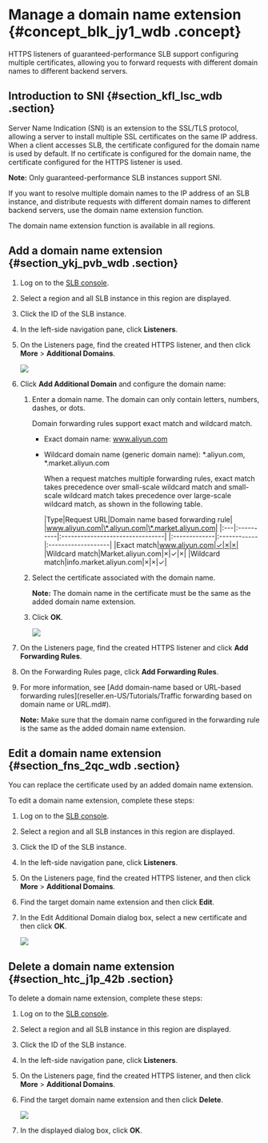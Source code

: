# Manage a domain name extension {#concept_blk_jy1_wdb .concept}

HTTPS listeners of guaranteed-performance SLB support configuring multiple certificates, allowing you to forward requests with different domain names to different backend servers.

## Introduction to SNI {#section_kfl_lsc_wdb .section}

Server Name Indication \(SNI\) is an extension to the SSL/TLS protocol, allowing a server to install multiple SSL certificates on the same IP address. When a client accesses SLB, the certificate configured for the domain name is used by default. If no certificate is configured for the domain name, the certificate configured for the HTTPS listener is used.

**Note:** Only guaranteed-performance SLB instances support SNI.

If you want to resolve multiple domain names to the IP address of an SLB instance, and distribute requests with different domain names to different backend servers, use the domain name extension function.

The domain name extension function is available in all regions.

## Add a domain name extension {#section_ykj_pvb_wdb .section}

1.  Log on to the [SLB console](https://partners-intl.aliyun.com/login-required#/slb).
2.  Select a region and all SLB instance in this region are displayed.
3.  Click the ID of the SLB instance.
4.  In the left-side navigation pane, click **Listeners**.
5.  On the Listeners page, find the created HTTPS listener, and then click **More** \> **Additional Domains**.

    ![](http://static-aliyun-doc.oss-cn-hangzhou.aliyuncs.com/assets/img/15661/15421809857466_en-US.png)

6.  Click **Add Additional Domain** and configure the domain name:
    1.  Enter a domain name. The domain can only contain letters, numbers, dashes, or dots.

        Domain forwarding rules support exact match and wildcard match.

        -   Exact domain name: www.aliyun.com
        -   Wildcard domain name \(generic domain name\): \*.aliyun.com, \*.market.aliyun.com

            When a request matches multiple forwarding rules, exact match takes precedence over small-scale wildcard match and small-scale wildcard match takes precedence over large-scale wildcard match, as shown in the following table.

            |Type|Request URL|Domain name based forwarding rule|
|www.aliyun.com|\*.aliyun.com|\*.market.aliyun.com|
            |:---|:----------|:--------------------------------|
            |:-------------|:------------|:-------------------|
            |Exact match|www.aliyun.com|✓|×|×|
            |Wildcard match|Market.aliyun.com|×|✓|×|
            |Wildcard match|info.market.aliyun.com|×|×|✓|

    2.  Select the certificate associated with the domain name.

        **Note:** The domain name in the certificate must be the same as the added domain name extension.

    3.  Click **OK**.

        ![](http://static-aliyun-doc.oss-cn-hangzhou.aliyuncs.com/assets/img/15661/15421809857467_en-US.png)

7.  On the Listeners page, find the created HTTPS listener and click **Add Forwarding Rules**.
8.  On the Forwarding Rules page, click **Add Forwarding Rules**.
9.  For more information, see [Add domain-name based or URL-based forwarding rules](reseller.en-US/Tutorials/Traffic forwarding based on domain name or URL.md#).

    **Note:** Make sure that the domain name configured in the forwarding rule is the same as the added domain name extension.


## Edit a domain name extension {#section_fns_2qc_wdb .section}

You can replace the certificate used by an added domain name extension.

To edit a domain name extension, complete these steps:

1.  Log on to the [SLB console](https://partners-intl.aliyun.com/login-required#/slb).
2.  Select a region and all SLB instances in this region are displayed.
3.  Click the ID of the SLB instance.
4.  In the left-side navigation pane, click **Listeners**.
5.  On the Listeners page, find the created HTTPS listener, and then click **More** \> **Additional Domains**.
6.  Find the target domain name extension and then click **Edit**.
7.  In the Edit Additional Domain dialog box, select a new certificate and then click **OK**.

    ![](http://static-aliyun-doc.oss-cn-hangzhou.aliyuncs.com/assets/img/15661/15421809857468_en-US.png)


## Delete a domain name extension {#section_htc_j1p_42b .section}

To delete a domain name extension, complete these steps:

1.  Log on to the [SLB console](https://partners-intl.aliyun.com/login-required#/slb).
2.  Select a region and all SLB instance in this region are displayed.
3.  Click the ID of the SLB instance.
4.  In the left-side navigation pane, click **Listeners**.
5.  On the Listeners page, find the created HTTPS listener, and then click **More** \> **Additional Domains**.
6.  Find the target domain name extension and then click **Delete**.

    ![](http://static-aliyun-doc.oss-cn-hangzhou.aliyuncs.com/assets/img/15661/15421809867469_en-US.png)

7.  In the displayed dialog box, click **OK**.

